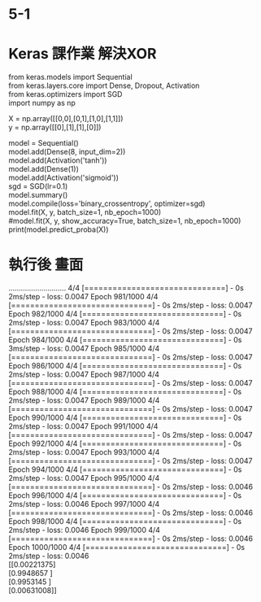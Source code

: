 # 5-1
# Keras 課作業 解決XOR  
from keras.models import Sequential  
from keras.layers.core import Dense, Dropout, Activation  
from keras.optimizers import SGD  
import numpy as np   

X = np.array([[0,0],[0,1],[1,0],[1,1]])  
y = np.array([[0],[1],[1],[0]])  

model = Sequential()  
model.add(Dense(8, input_dim=2))  
model.add(Activation('tanh'))  
model.add(Dense(1))  
model.add(Activation('sigmoid'))  
sgd = SGD(lr=0.1)  
model.summary()  
model.compile(loss='binary_crossentropy', optimizer=sgd)  
model.fit(X, y, batch_size=1, nb_epoch=1000)  
#model.fit(X, y, show_accuracy=True, batch_size=1, nb_epoch=1000)  
print(model.predict_proba(X))  
# 執行後 畫面
............................
4/4 [==============================] - 0s 2ms/step - loss: 0.0047
Epoch 981/1000
4/4 [==============================] - 0s 2ms/step - loss: 0.0047
Epoch 982/1000
4/4 [==============================] - 0s 2ms/step - loss: 0.0047
Epoch 983/1000
4/4 [==============================] - 0s 2ms/step - loss: 0.0047
Epoch 984/1000
4/4 [==============================] - 0s 3ms/step - loss: 0.0047
Epoch 985/1000
4/4 [==============================] - 0s 2ms/step - loss: 0.0047
Epoch 986/1000
4/4 [==============================] - 0s 2ms/step - loss: 0.0047
Epoch 987/1000
4/4 [==============================] - 0s 2ms/step - loss: 0.0047
Epoch 988/1000
4/4 [==============================] - 0s 2ms/step - loss: 0.0047
Epoch 989/1000
4/4 [==============================] - 0s 2ms/step - loss: 0.0047
Epoch 990/1000
4/4 [==============================] - 0s 2ms/step - loss: 0.0047
Epoch 991/1000
4/4 [==============================] - 0s 2ms/step - loss: 0.0047
Epoch 992/1000
4/4 [==============================] - 0s 2ms/step - loss: 0.0047
Epoch 993/1000
4/4 [==============================] - 0s 2ms/step - loss: 0.0047
Epoch 994/1000
4/4 [==============================] - 0s 2ms/step - loss: 0.0047
Epoch 995/1000
4/4 [==============================] - 0s 2ms/step - loss: 0.0046
Epoch 996/1000
4/4 [==============================] - 0s 2ms/step - loss: 0.0046
Epoch 997/1000
4/4 [==============================] - 0s 2ms/step - loss: 0.0046
Epoch 998/1000
4/4 [==============================] - 0s 2ms/step - loss: 0.0046
Epoch 999/1000
4/4 [==============================] - 0s 2ms/step - loss: 0.0046
Epoch 1000/1000
4/4 [==============================] - 0s 2ms/step - loss: 0.0046  
[[0.00221375]   
 [0.9948657 ]   
 [0.9953145 ]  
 [0.00631008]]  
